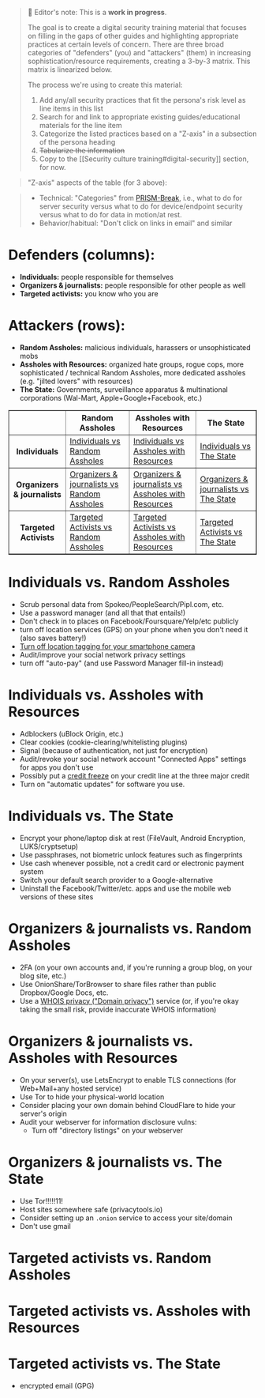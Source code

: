 > 📝 Editor's note: This is a **work in progress**.
>
> The goal is to create a digital security training material that focuses on filling in the gaps of other guides and highlighting appropriate practices at certain levels of concern. There are three broad categories of "defenders" (you) and "attackers" (them) in increasing sophistication/resource requirements, creating a 3-by-3 matrix. This matrix is linearized below.
> 
> The process we're using to create this material:
> 
> 1. Add any/all security practices that fit the persona's risk level as line items in this list
> 2. Search for and link to appropriate existing guides/educational materials for the line item
> 3. Categorize the listed practices based on a "Z-axis" in a subsection of the persona heading
> 4. ~~Tabularize the information~~
> 5. Copy to the [[Security culture training#digital-security]] section, for now.

> "Z-axis" aspects of the table (for 3 above):

> * Technical: "Categories" from [PRISM-Break](https://prism-break.org/en/all/), i.e., what to do for server security versus what to do for device/endpoint security versus what to do for data in motion/at rest.
> * Behavior/habitual: "Don't click on links in email" and similar

# Defenders (columns):

* **Individuals:** people responsible for themselves
* **Organizers & journalists:** people responsible for other people as well
* **Targeted activists:** you know who you are

# Attackers (rows):

* **Random Assholes:** malicious individuals, harassers or unsophisticated mobs
* **Assholes with Resources:** organized hate groups, rogue cops, more sophisticated / technical Random Assholes, more dedicated assholes (e.g. "jilted lovers" with resources)  
* **The State:** Governments, surveillance apparatus & multinational corporations (Wal-Mart, Apple+Google+Facebook, etc.)

<table border="1" cellpadding="10" cellspacing="0">
  <tr>
    <th></th>
    <th>Random Assholes</th>
    <th>Assholes with Resources</th>
    <th>The State</th>
  </tr>
  <tr>
    <th>Individuals</th>
    <td>
      <a href="#individuals-vs-random-assholes">Individuals vs Random Assholes</a>
    </td>
    <td>
      <a href="#individuals-vs-assholes-with-resources">Individuals vs Assholes with Resources</a>
    </td>
    <td>
      <a href="#individuals-vs-the-state">Individuals vs The State</a>
    </td>
  </tr>
  <tr>
    <th>Organizers &amp; journalists</th>
    <td>
      <a href="#organizers--journalists-vs-random-assholes">Organizers &amp; journalists vs Random Assholes</a>
    </td>
    <td>
      <a href="#organizers--journalists-vs-assholes-with-resources">Organizers &amp; journalists vs Assholes with Resources</a>
    </td>
    <td>
      <a href="#organizers--journalists-vs-the-state">Organizers &amp; journalists vs The State</a>
    </td>
  </tr>
  <tr>
    <th>Targeted Activists</th>
    <td>
      <a href="#targeted-activists-vs-random-assholes">Targeted Activists vs Random Assholes</a>
    </td>
    <td>
      <a href="#targeted-activists-vs-assholes-with-resources">Targeted Activists vs Assholes with Resources</a>
    </td>
    <td>
      <a href="#targeted-activists-vs-the-state">Targeted Activists vs The State</a>
    </td>
  </tr>
</table>

# Individuals vs. Random Assholes

* Scrub personal data from Spokeo/PeopleSearch/Pipl.com, etc.
* Use a password manager (and all that that entails!)
* Don't check in to places on Facebook/Foursquare/Yelp/etc publicly
* turn off location services (GPS) on your phone when you don't need it (also saves battery!)
* [Turn off location tagging for your smartphone camera](https://www.wired.com/2013/07/tip-smartphone-camera-gps/)
* Audit/improve your social network privacy settings
* turn off "auto-pay" (and use Password Manager fill-in instead)

# Individuals vs. Assholes with Resources

* Adblockers (uBlock Origin, etc.)
* Clear cookies (cookie-clearing/whitelisting plugins)
* Signal (because of authentication, not just for encryption)
* Audit/revoke your social network account "Connected Apps" settings for apps you don't use
* Possibly put a [credit freeze](https://en.wikipedia.org/wiki/Credit_freeze) on your credit line at the three major credit
* Turn on "automatic updates" for software you use.

# Individuals vs. The State

* Encrypt your phone/laptop disk at rest (FileVault, Android Encryption, LUKS/cryptsetup)
* Use passphrases, not biometric unlock features such as fingerprints
* Use cash whenever possible, not a credit card or electronic payment system
* Switch your default search provider to a Google-alternative
* Uninstall the Facebook/Twitter/etc. apps and use the mobile web versions of these sites

# Organizers & journalists vs. Random Assholes

* 2FA (on your own accounts and, if you're running a group blog, on your blog site, etc.)
* Use OnionShare/TorBrowser to share files rather than public Dropbox/Google Docs, etc.
* Use a [WHOIS privacy ("Domain privacy")](https://en.wikipedia.org/wiki/Domain_privacy) service (or, if you're okay taking the small risk, provide inaccurate WHOIS information)

# Organizers & journalists vs. Assholes with Resources

* On your server(s), use LetsEncrypt to enable TLS connections (for Web+Mail+any hosted service)
* Use Tor to hide your physical-world location
* Consider placing your own domain behind CloudFlare to hide your server's origin
* Audit your webserver for information disclosure vulns:
  * Turn off "directory listings" on your webserver

# Organizers & journalists vs. The State

* Use Tor!!!!!11!
* Host sites somewhere safe (privacytools.io)
* Consider setting up an `.onion` service to access your site/domain
* Don't use gmail

# Targeted activists vs. Random Assholes

# Targeted activists vs. Assholes with Resources

# Targeted activists vs. The State

* encrypted email (GPG)
